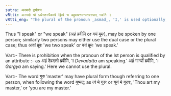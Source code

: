 ```yaml
---
sutra: अस्मदो द्वयोश्च
vRtti: अस्मदो यो ऽर्थस्तस्यैकत्वे द्वित्वे च बहुवचनमन्यतरस्याम् भवति ॥
vRtti_eng: "The plural of the pronoun _asmad_, 'I,' is used optionally, though the sense requires a singular or dual number."
---
```

Thus "I speak" or "we speak" (अहं ब्रवीमि or वयं बुमः), may be spoken by one person; similarly two persons may either use the dual case or the plural case; thus आवां ब्रूवः 'we two speak' or वयं ब्रूमः 'we speak.'

Vart:- There is prohibition when the pronoun of the Ist person is qualified by an attribute :- as अहं देवदत्तो ब्रवीमि, 'I _Devadatta_ am speaking.' अहं गार्ग्यो ब्रवीमि, 'I _Gargya_ am saying.' Here we cannot use the plural.

Vart:- The word गुरु 'master' may have plural form though referring to one person, when following the word युष्मद्; as त्वं मे गुरुः or यूयं मे गुरवः, 'Thou art my master,' or 'you are my master.'
